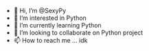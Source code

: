 - 👋 Hi, I’m @SexyPy
- 👀 I’m interested in Python
- 🌱 I’m currently learning Python
- 💞️ I’m looking to collaborate on Python project
- 📫 How to reach me ... idk

<!---
SexyPy/SexyPy is a ✨ special ✨ repository because its `README.md` (this file) appears on your GitHub profile.
You can click the Preview link to take a look at your changes.
--->
